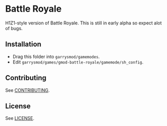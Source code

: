 # Battle Royale

H1Z1-style version of Battle Royale. This is still in early alpha so expect alot of bugs.

## Installation
* Drag this folder into ```garrysmod/gamemodes```.
* Edit ```garrysmod/games/gmod-battle-royale/gamemode/sh_config```.

## Contributing

See [CONTRIBUTING](CONTRIBUTING.md).

## License

See [LICENSE](LICENSE).
